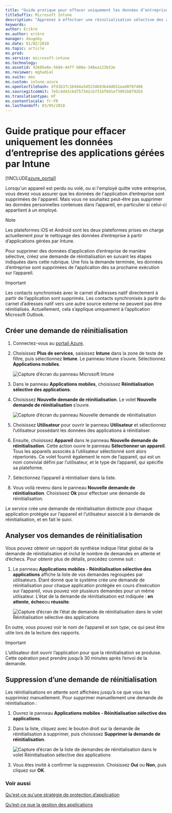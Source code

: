 ```yaml
---
title: "Guide pratique pour effacer uniquement les données d’entreprise des applications"
titleSuffix: Microsoft Intune
description: "Apprenez à effectuer une réinitialisation sélective des applications avec Microsoft Intune."
keywords: 
author: Erikre
ms.author: erikre
manager: dougeby
ms.date: 01/02/2018
ms.topic: article
ms.prod: 
ms.service: microsoft-intune
ms.technology: 
ms.assetid: 42605e6e-5b84-44ff-b86e-346ea123b53e
ms.reviewer: mghadial
ms.suite: ems
ms.custom: intune-azure
ms.openlocfilehash: dfd1b37c1b944a545234b93b44d651ead8f0f486
ms.sourcegitcommit: 7e5c4d43cbd757342cb731bf691ef3891b0792b5
ms.translationtype: HT
ms.contentlocale: fr-FR
ms.lasthandoff: 03/05/2018
---
```

# <a name="how-to-wipe-only-corporate-data-from-intune-managed-apps"></a>Guide pratique pour effacer uniquement les données d’entreprise des applications gérées par Intune

[!INCLUDE[azure_portal](./includes/azure_portal.md)]

Lorsqu'un appareil est perdu ou volé, ou si l'employé quitte votre entreprise, vous devez vous assurer que les données de l'application d’entreprise sont supprimées de l'appareil. Mais vous ne souhaitez peut-être pas supprimer les données personnelles contenues dans l’appareil, en particulier si celui-ci appartient à un employé.

>[!NOTE]
> Les plateformes iOS et Android sont les deux plateformes prises en charge actuellement pour le nettoyage des données d’entreprise à partir d’applications gérées par Intune.

Pour supprimer des données d’application d’entreprise de manière sélective, créez une demande de réinitialisation en suivant les étapes indiquées dans cette rubrique. Une fois la demande terminée, les données d’entreprise sont supprimées de l’application dès sa prochaine exécution sur l’appareil.

>[!IMPORTANT]
> Les contacts synchronisés avec le carnet d’adresses natif directement à partir de l’application sont supprimés. Les contacts synchronisés à partir du carnet d’adresses natif vers une autre source externe ne peuvent pas être réinitialisés. Actuellement, cela s’applique uniquement à l’application Microsoft Outlook.

## <a name="create-a-wipe-request"></a>Créer une demande de réinitialisation

1.  Connectez-vous au [portail Azure](https://portal.azure.com).

2.  Choisissez **Plus de services**, saisissez **Intune** dans la zone de texte de filtre, puis sélectionnez **Intune**. Le panneau Intune s’ouvre. Sélectionnez **Applications mobiles**.

    ![Capture d’écran du panneau Microsoft Intune](./media/apps-selective-wipe01.png)

3.  Dans le panneau **Applications mobiles**, choisissez **Réinitialisation sélective des applications**.

4.  Choisissez **Nouvelle demande de réinitialisation**. Le volet **Nouvelle demande de réinitialisation** s’ouvre.

    ![Capture d’écran du panneau Nouvelle demande de réinitialisation](./media/AzurePortal_MAM_NewWipeRequest.png)

5.  Choisissez **Utilisateur** pour ouvrir le panneau **Utilisateur** et sélectionnez l’utilisateur possédant les données des applications à réinitialiser.

6.  Ensuite, choisissez **Appareil** dans le panneau **Nouvelle demande de réinitialisation**. Cette action ouvre le panneau **Sélectionner un appareil**. Tous les appareils associés à l’utilisateur sélectionné sont alors répertoriés. Ce volet fournit également le nom de l’appareil, qui est un nom convivial défini par l’utilisateur, et le type de l’appareil, qui spécifie sa plateforme. 

7. Sélectionnez l’appareil à réinitialiser dans la liste.

8.  Vous voilà revenu dans le panneau **Nouvelle demande de réinitialisation**. Choisissez **Ok** pour effectuer une demande de réinitialisation.

Le service crée une demande de réinitialisation distincte pour chaque application protégée sur l’appareil et l’utilisateur associé à la demande de réinitialisation, et en fait le suivi.

## <a name="monitor-your-wipe-requests"></a>Analyser vos demandes de réinitialisation

Vous pouvez obtenir un rapport de synthèse indique l’état global de la demande de réinitialisation et inclut le nombre de demandes en attente et d’échecs. Pour obtenir plus de détails, procédez comme suit :

1.  Le panneau **Applications mobiles - Réinitialisation sélective des applications** affiche la liste de vos demandes regroupées par utilisateurs. Étant donné que le système crée une demande de réinitialisation pour chaque application protégée en cours d’exécution sur l’appareil, vous pouvez voir plusieurs demandes pour un même utilisateur. L’état de la demande de réinitialisation est indiquée : **en attente**, **échec**ou **réussite**.

    ![Capture d’écran de l’état de demande de réinitialisation dans le volet Réinitialisation sélective des applications](./media/wipe-request-status-1.png)

En outre, vous pouvez voir le nom de l’appareil et son type, ce qui peut être utile lors de la lecture des rapports.

>[!IMPORTANT]
> L’utilisateur doit ouvrir l’application pour que la réinitialisation se produise. Cette opération peut prendre jusqu’à 30 minutes après l’envoi de la demande.

## <a name="delete-a-wipe-request"></a>Suppression d’une demande de réinitialisation

Les réinitialisations en attente sont affichées jusqu’à ce que vous les supprimiez manuellement. Pour supprimer manuellement une demande de réinitialisation :

1.  Ouvrez le panneau **Applications mobiles - Réinitialisation sélective des applications**.

2.  Dans la liste, cliquez avec le bouton droit sur la demande de réinitialisation à supprimer, puis choisissez **Supprimer la demande de réinitialisation**.

    ![Capture d’écran de la liste de demandes de réinitialisation dans le volet Réinitialisation sélective des applications](./media/delete-wipe-request.png)

3.  Vous êtes invité à confirmer la suppression. Choisissez **Oui** ou **Non**, puis cliquez sur **OK**.

### <a name="see-also"></a>Voir aussi
[Qu'est-ce qu'une stratégie de protection d’application](app-protection-policy.md)

[Qu’est-ce que la gestion des applications](app-management.md)
